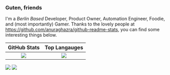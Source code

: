 ### Guten, friends

I'm a _Berlin Based_ Developer, Product Owner, Automation Engineer, Foodie, and (most importantly) Gamer.  Thanks to the lovely people at https://github.com/anuraghazra/github-readme-stats, you can find some interesting things below.

GitHub Stats | Top Langauges
 :----------:|:--------------:
![](https://github-readme-stats.vercel.app/api?username=ellman121&count_private=true&show_icons=true) | [![](https://github-readme-stats.vercel.app/api/top-langs/?username=ellman121&layout=compact)](https://github.com/anuraghazra/github-readme-stats)


![](https://github-readme-stats.vercel.app/api?username=ellman121&count_private=true&show_icons=true) ![](https://github-readme-stats.vercel.app/api/top-langs/?username=ellman121&layout=compact)
